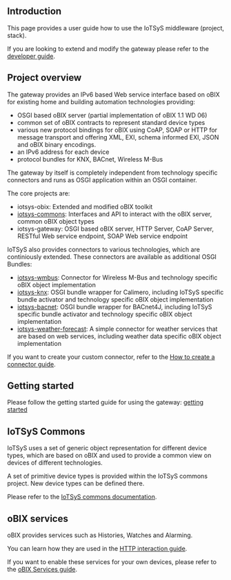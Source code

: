 


## Introduction ##
This page provides a user guide how to use the IoTSyS middleware (project, stack).

If you are looking to extend and modify the gateway please refer to the [developer guide](devguide.md).

## Project overview ##
The gateway provides an IPv6 based Web service interface based on oBIX for existing home and building automation technologies providing:
  * OSGI based oBIX server (partial implementation of oBIX 1.1 WD 06)
  * common set of oBIX contracts to represent standard device types
  * various new protocol bindings for oBIX using CoAP, SOAP or HTTP for message transport and offering XML, EXI, schema informed EXI, JSON and oBIX binary encodings.
  * an IPv6 address for each device
  * protocol bundles for KNX, BACnet, Wireless M-Bus

The gateway by itself is completely independent from technology specific connectors and runs as OSGI application within an OSGI container.

The core projects are:
  * iotsys-obix: Extended and modified oBIX toolkit
  * [iotsys-commons](iotsyscommons.md): Interfaces and API to interact with the oBIX server, common oBIX object types
  * iotsys-gateway: OSGI based oBIX server, HTTP Server, CoAP Server, RESTful Web service endpoint, SOAP Web service endpoint

IoTSyS also provides connectors to various technologies, which are continiously extended.
These connectors are available as additional OSGI Bundles:
  * [iotsys-wmbus](WMBusConnector.md): Connector for Wireless M-Bus and technology specific oBIX object implementation
  * [iotsys-knx](KNXConnector.md): OSGI bundle wrapper for Calimero, including IoTSyS specific bundle activator and technology specific oBIX object implementation
  * [iotsys-bacnet](BACnetConnector.md): OSGI bundle wrapper for BACnet4J, including IoTSyS specific bundle activator and technology specific oBIX object implementation
  * [iotsys-weather-forecast](WeatherForecastConnector.md): A simple connector for weather services that are based on web services, including weather data specific oBIX object implementation

If you want to create your custom connector, refer to the [How to create a connector guide](connectorhowto.md).

## Getting started ##
Please follow the getting started guide for using the gateway: [getting started](gettingstarted.md)

## IoTSyS Commons ##
IoTSyS uses a set of generic object representation for different device types, which are based on oBIX and used to provide a common view on devices of different technologies.

A set of primitive device types is provided within the IoTSyS commons project. New device types can be defined there.

Please refer to the [IoTSyS commons documentation](iotsyscommons.md).

## oBIX services ##
oBIX provides services such as Histories, Watches and Alarming.

You can learn how they are used in the [HTTP interaction guide](HTTPinteraction#Using_oBIX_services.md).

If you want to enable these services for your own devices, please refer to the [oBIX Services guide](obixServices.md).